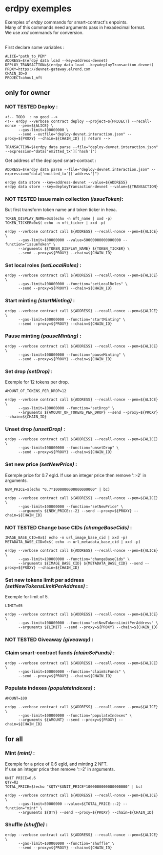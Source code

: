 # erdpy exemples #

Exemples of *erdpy* commands for smart-contract's enpoints.  
Many of this commands need arguments pass in hexadecimal format.  
We use *xxd* commands for conversion.  
   
<br />
First declare some variables :

    ALICE="path_to_PEM"
    ADDRESS=$(erdpy data load --key=address-devnet)
    DEPLOY_TRANSACTION=$(erdpy data load --key=deployTransaction-devnet)
    PROXY=https://devnet-gateway.elrond.com
    CHAIN_ID=D
    PROJECT=ahou1_nft


## only for owner ##

### **NOT TESTED** Deploy : ###

    <!-- TODO  : no good -->
    <!-- erdpy --verbose contract deploy --project=${PROJECT} --recall-nonce --pem=${ALICE} \
          --gas-limit=100000000 \
          --send --outfile="deploy-devnet.interaction.json" --proxy=${PROXY} --chain=${CHAIN_ID} || return -->

    TRANSACTION=$(erdpy data parse --file="deploy-devnet.interaction.json" --expression="data['emitted_tx']['hash']")

Get address of the deployed smart-contract :

    ADDRESS=$(erdpy data parse --file="deploy-devnet.interaction.json" --expression="data['emitted_tx']['address']")

    erdpy data store --key=address-devnet --value=${ADDRESS}
    erdpy data store --key=deployTransaction-devnet --value=${TRANSACTION}

### **NOT TESTED** Issue main collection *(issueToken)*: ###
But first transform token name and token ticker in hexa.

    TOKEN_DISPLAY_NAME=0x$(echo -n nft_name | xxd -p)
    TOKEN_TICKER=0x$( echo -n nft_ticker | xxd -p)

    erdpy --verbose contract call ${ADDRESS} --recall-nonce --pem=${ALICE} \
          --gas-limit=100000000 --value=50000000000000000 --function="issueToken" \
          --arguments ${TOKEN_DISPLAY_NAME} ${TOKEN_TICKER} \
          --send --proxy=${PROXY} --chain=${CHAIN_ID}


### Set local roles *(setLocalRoles)* : ###

    erdpy --verbose contract call ${ADDRESS} --recall-nonce --pem=${ALICE} \
          --gas-limit=100000000 --function="setLocalRoles" \
          --send --proxy=${PROXY} --chain=${CHAIN_ID}


### Start minting *(startMinting)* : ###

    erdpy --verbose contract call ${ADDRESS} --recall-nonce --pem=${ALICE} \
          --gas-limit=100000000 --function="startMinting" \
          --send --proxy=${PROXY} --chain=${CHAIN_ID}

### Pause minting *(pauseMinting)* : ###

    erdpy --verbose contract call ${ADDRESS} --recall-nonce --pem=${ALICE} \
          --gas-limit=100000000 --function="pauseMinting" \
          --send --proxy=${PROXY} --chain=${CHAIN_ID}

### Set drop *(setDrop)* : ###  
Exemple for 12 tokens per drop.

    AMOUNT_OF_TOKENS_PER_DROP=12

    erdpy --verbose contract call ${ADDRESS} --recall-nonce --pem=${ALICE} \
          --gas-limit=100000000 --function="setDrop" \
          --arguments ${AMOUNT_OF_TOKENS_PER_DROP} --send --proxy=${PROXY} --chain=${CHAIN_ID}

### Unset drop *(unsetDrop)* : ###

    erdpy --verbose contract call ${ADDRESS} --recall-nonce --pem=${ALICE} \
          --gas-limit=100000000 --function="unsetDrop" \
          --send --proxy=${PROXY} --chain=${CHAIN_ID}

### Set new price *(setNewPrice)* :  ###
Exemple price for 0.7 egld. If use an integer price then remove '::-2' in arguments.
  
    NEW_PRICE=$(echo "0.7*1000000000000000000" | bc)

    erdpy --verbose contract call ${ADDRESS} --recall-nonce --pem=${ALICE} \
          --gas-limit=100000000 --function="setNewPrice" \
          --arguments ${NEW_PRICE::-2} --send --proxy=${PROXY} --chain=${CHAIN_ID}


### **NOT TESTED** Change base CIDs *(changeBaseCids)* : ###

    IMAGE_BASE_CID=0x$( echo -n url_image_base_cid | xxd -p)  
    METADATA_BASE_CID=0x$( echo -n url_metadata_base_cid | xxd -p)  

    erdpy --verbose contract call ${ADDRESS} --recall-nonce --pem=${ALICE} \
          --gas-limit=100000000 --function="changeBaseCids" \
          --arguments ${IMAGE_BASE_CID} ${METADATA_BASE_CID} --send --proxy=${PROXY} --chain=${CHAIN_ID}

### Set new tokens limit per address *(setNewTokensLimitPerAddress)* : ###
Exemple for limit of 5.   

    LIMIT=05  

    erdpy --verbose contract call ${ADDRESS} --recall-nonce --pem=${ALICE} \
          --gas-limit=100000000 --function="setNewTokensLimitPerAddress" \
          --arguments ${LIMIT} --send --proxy=${PROXY} --chain=${CHAIN_ID}

### **NOT TESTED** Giveaway *(giveaway)* : ###

  <!-- TODO  -->

### Claim smart-contract funds *(claimScFunds)* : ###

    erdpy --verbose contract call ${ADDRESS} --recall-nonce --pem=${ALICE} \
          --gas-limit=100000000 --function="claimScFunds" \
          --send --proxy=${PROXY} --chain=${CHAIN_ID}

### Populate indexes *(populateIndexes)* : ###

    AMOUNT=100

    erdpy --verbose contract call ${ADDRESS} --recall-nonce --pem=${ALICE} \
          --gas-limit=100000000 --function="populateIndexes" \
          --arguments ${AMOUNT} --send --proxy=${PROXY} --chain=${CHAIN_ID}

## for all ##

### Mint *(mint)* : ###
Exemple for a price of 0.6 egld, and minting 2 NFT.   
If use an integer price then remove '::-2' in arguments.  

    UNIT_PRICE=0.6
    QTY=02
    TOTAL_PRICE=$(echo "$QTY*$UNIT_PRICE*1000000000000000000" | bc)

    erdpy --verbose contract call ${ADDRESS} --recall-nonce --pem=${ALICE} \
          --gas-limit=50000000 --value=${TOTAL_PRICE::-2} --function="mint" \
          --arguments ${QTY} --send --proxy=${PROXY} --chain=${CHAIN_ID}


### Shuffle *(shuffle)* : ###

    erdpy --verbose contract call ${ADDRESS} --recall-nonce --pem=${ALICE} \
          --gas-limit=100000000 --function="shuffle" \
          --send --proxy=${PROXY} --chain=${CHAIN_ID}


